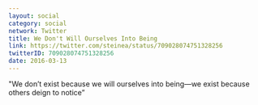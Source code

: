 ```yaml
---
layout: social
category: social
network: Twitter
title: We Don't Will Ourselves Into Being
link: https://twitter.com/steinea/status/709028074751328256
twitterID: 709028074751328256
date: 2016-03-13
---
```


"We don’t exist because we will ourselves into being—we exist because others deign to notice”
